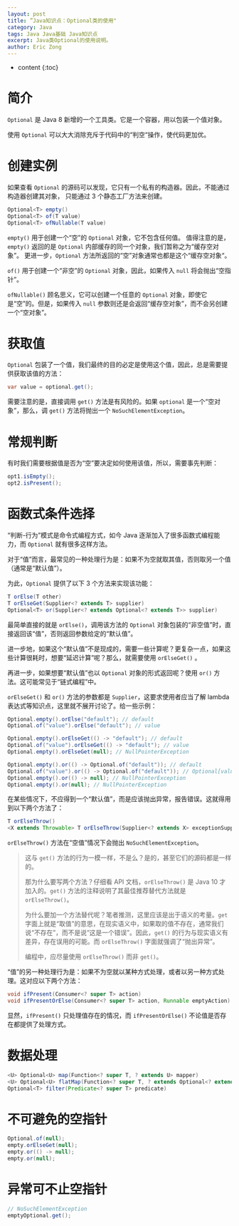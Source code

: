 ```yaml
---
layout: post
title: ”Java知识点：Optional类的使用"
category: Java
tags: Java Java基础 Java知识点
excerpt: Java类Optional的使用说明。
author: Eric Zong
---
```


* content
{:toc}

# 简介

`Optional` 是 Java 8 新增的一个工具类。它是一个容器，用以包装一个值对象。

使用 `Optional` 可以大大消除充斥于代码中的“判空“操作，使代码更加优。

# 创建实例

如果查看 `Optional` 的源码可以发现，它只有一个私有的构造器。因此，不能通过构造器创建其对象，
只能通过 3 个静态工厂方法来创建。

```java
Optional<T> empty()
Optional<T> of(T value)
Optional<T> ofNullable(T value)
```

`empty()` 用于创建一个“空”的 `Optional` 对象，它不包含任何值。
值得注意的是，`empty()` 返回的是 `Optional` 内部缓存的同一个对象，我们暂称之为“缓存空对象”。
更进一步，`Optional` 方法所返回的“空”对象通常也都是这个“缓存空对象“。

`of()` 用于创建一个“非空”的 `Optional` 对象，因此，如果传入 `null` 将会抛出“空指针”。

`ofNullable()` 顾名思义，它可以创建一个任意的 `Optional` 对象，即使它是“空”的。但是，如果传入 `null` 参数则还是会返回“缓存空对象”，而不会另创建一个“空对象”。

# 获取值

`Optional` 包装了一个值，我们最终的目的必定是使用这个值，因此，总是需要提供获取该值的方法：

```java
var value = optional.get();
```

需要注意的是，直接调用 `get()` 方法是有风险的。如果 `optional` 是一个“空对象”，那么，调 `get()` 方法将抛出一个 `NoSuchElementException`。

# 常规判断

有时我们需要根据值是否为“空”要决定如何使用该值，所以，需要事先判断：

```java
opt1.isEmpty();
opt2.isPresent();
```

# 函数式条件选择

“判断-行为”模式是命令式编程方式，如今 Java 逐渐加入了很多函数式编程能力，而 `Optional` 就有很多这样方法。

对于“值”而言，最常见的一种处理行为是：如果不为空就取其值，否则取另一个值（通常是“默认值”）。

为此，`Optional` 提供了以下 3 个方法来实现该功能：

```java
T orElse(T other)
T orElseGet(Supplier<? extends T> supplier)
Optional<T>	or(Supplier<? extends Optional<? extends T>> supplier)
```

最简单直接的就是 `orElse()`，调用该方法的 `Optional` 对象包装的“非空值”时，直接返回该“值”，否则返回参数给定的“默认值”。

进一步地，如果这个“默认值”不是现成的，需要一些计算呢？更复杂一点，如果这些计算很耗时，想要“延迟计算”呢？那么，就需要使用 `orElseGet()` 。

再进一步，如果想要“默认值”也以 `Optional` 对象的形式返回呢？使用 `or()` 方法。这可能常见于“链式编程”中。

`orElseGet()` 和 `or()` 方法的参数都是 `Supplier`，这要求使用者应当了解 lambda 表达式等知识点，这里就不展开讨论了。给一些示例：

```java
Optional.empty().orElse("default"); // default
Optional.of("value").orElse("default"); // value

Optional.empty().orElseGet(() -> "default"); // default
Optional.of("value").orElseGet(() -> "default"); // value
Optional.empty().orElseGet(null); // NullPointerException

Optional.empty().or(() -> Optional.of("default")); // default
Optional.of("value").or(() -> Optional.of("default")); // Optional[value]
Optional.empty().or(() -> null); // NullPointerException
Optional.empty().or(null); // NullPointerException
```

在某些情况下，不应得到一个“默认值”，而是应该抛出异常，报告错误。这就得用到以下两个方法了：

```java
T orElseThrow()
<X extends Throwable> T orElseThrow(Supplier<? extends X> exceptionSupplier)
```

`orElseThrow()` 方法在“空值”情况下会抛出 `NoSuchElementException`。

> 这与 `get()` 方法的行为一模一样，不是么？是的，甚至它们的源码都是一样的。
>
> 那为什么要写两个方法？仔细看 API 文档，`orElseThrow()` 是 Java 10 才加入的。`get()` 方法的注释说明了其最佳推荐替代方法就是 `orElseThrow()`。
>
> 为什么要加一个方法替代呢？笔者推测，这里应该是出于语义的考量。`get` 字面上就是“取值”的意思，在现实语义中，如果取的值不存在，通常我们说“不存在”，而不是说“这是一个错误”。因此，`get()` 的行为与现实语义有差异，存在误用的可能。而 `orElseThrow()` 字面就强调了“抛出异常”。
>
> 编程中，应尽量使用 `orElseThrow()`  而非 `get()`。

“值”的另一种处理行为是：如果不为空就以某种方式处理，或者以另一种方式处理。这对应以下两个方法：

```java
void ifPresent(Consumer<? super T> action)
void ifPresentOrElse(Consumer<? super T> action, Runnable emptyAction)    
```

显然，`ifPresent()` 只处理值存在的情况，而 `ifPresentOrElse()` 不论值是否存在都提供了处理方式。

# 数据处理

```java
<U> Optional<U>	map(Function<? super T, ? extends U> mapper)
<U> Optional<U>	flatMap(Function<? super T, ? extends Optional<? extends U>> mapper)
Optional<T>	filter(Predicate<? super T> predicate)
```



# 不可避免的空指针

```java
Optional.of(null);
empty.orElseGet(null);
empty.or(() -> null);
empty.or(null);
```

# 异常可不止空指针

```java
// NoSuchElementException
emptyOptional.get();
```

